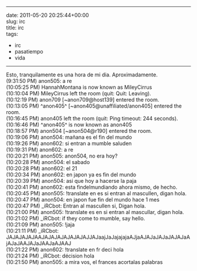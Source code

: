 
---
date: 2011-05-20 20:25:44+00:00  
slug: irc  
title: irc  
tags:  
- irc  
- pasatiempo  
- vida  

---
  
Esto, tranquilamente es una hora de mi dia. Aproximadamente.  
(9:31:50 PM) anon505: a re  
(10:05:25 PM) HannahMontana is now known as MileyCirrus  
(10:10:04 PM) MileyCirrus left the room (quit: Quit: Leaving).  
(10:12:19 PM) anon709 [~anon709@host139] entered the room.  
(10:13:05 PM) ^anon405^ [~anon405@unaffiliated/anon405] entered the room.  
(10:16:45 PM) anon405 left the room (quit: Ping timeout: 244 seconds).  
(10:16:46 PM) ^anon405^ is now known as anon405  
(10:18:57 PM) anon504 [~anon504@r190] entered the room.  
(10:19:06 PM) anon504: mañana es el fin del mundo  
(10:19:26 PM) anon602: si entran a mumble saluden  
(10:19:31 PM) anon602: a re  
(10:20:21 PM) anon505: anon504, no era hoy?  
(10:20:28 PM) anon504: el sabado  
(10:20:28 PM) anon602: el 21   
(10:20:34 PM) anon602: en japon ya es fin del mundo  
(10:20:39 PM) anon504: asi que hoy a hacerse la paja  
(10:20:41 PM) anon602: esta findelmundiando ahora mismo, de hecho.  
(10:20:45 PM) anon505: !translate en es si entran al mascullen, digan hola.  
(10:20:47 PM) anon504: en japon fue fin del mundo hace 1 mes  
(10:20:47 PM) _iRCbot: Entran al mascullen si, Digan hola.  
(10:21:00 PM) anon505: !translate es en si entran al mascullar, digan hola.  
(10:21:02 PM) _iRCbot: if they come to mumble, say hello.  
(10:21:09 PM) anon505: !jaja  
(10:21:11 PM) _iRCbot: JAJAJAJAJAAJAJAJAJAJAJAJAJJAJaajJaJajajajaAJjaAJAJaJAJaJAJAJaAjAJaJAAJAJaJAAJaAJAAJ  
(10:21:22 PM) anon602: !translate en fr deci hola  
(10:21:24 PM) _iRCbot: décision hola  
(10:21:50 PM) anon505: a mira vos, el frances acortalas palabras  
  
